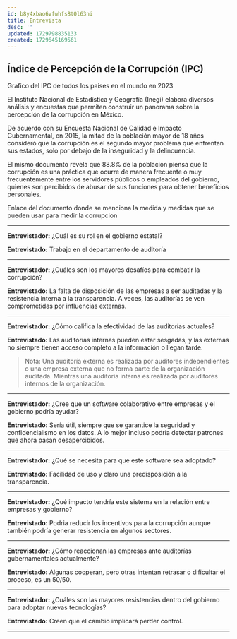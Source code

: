 ```yaml
---
id: b8y4xbao6vfwhfs8t0l63ni
title: Entrevista
desc: ''
updated: 1729798835133
created: 1729645169561
---
```

## Índice de Percepción de la Corrupción (IPC)	
<a src="https://www.transparency.org/en/cpi/2023">Grafico del IPC de todos los paises en el mundo en 2023</a>


El Instituto Nacional de Estadística y Geografía (Inegi) elabora diversos análisis y encuestas que permiten construir un panorama sobre la percepción de la corrupción en México.

De acuerdo con su Encuesta Nacional de Calidad e Impacto Gubernamental, en 2015, la mitad de la población mayor de 18 años consideró que la corrupción es el segundo mayor problema que enfrentan sus estados, solo por debajo de la inseguridad y la delincuencia.

El mismo documento revela que 88.8% de la población piensa que la corrupción es una práctica que ocurre de manera frecuente o muy frecuentemente entre los servidores públicos o empleados del gobierno, quienes son percibidos de abusar de sus funciones para obtener beneficios personales.

<a src="https://www.asf.gob.mx/uploads/63_Serie_de_Rendicion_de_Cuentas/Rc5.pdf">Enlace del documento donde se menciona la medida y medidas que se pueden usar para medir la corrupcion</a>

---

<!-- ![alt text](image-14.png) -->

**Entrevistador:** ¿Cuál es su rol en el gobierno estatal?

**Entrevistado:** Trabajo en el departamento de auditoría

---

**Entrevistador:** ¿Cuáles son los mayores desafíos para combatir la corrupción?

**Entrevistado:** La falta de disposición de las empresas a ser auditadas y la resistencia interna a la transparencia. A veces, las auditorías se ven comprometidas por influencias externas.

---

**Entrevistador:** ¿Cómo califica la efectividad de las auditorías actuales?

**Entrevistado:** Las auditorías internas pueden estar sesgadas, y las externas no siempre tienen acceso completo a la información o llegan tarde.

> Nota: Una auditoría externa es realizada por auditores independientes o una empresa externa que no forma parte de la organización auditada. Mientras una auditoría interna es realizada por auditores internos de la organización.

---

**Entrevistador:** ¿Cree que un software colaborativo entre empresas y el gobierno podría ayudar?

**Entrevistado:** Sería útil, siempre que se garantice la seguridad y confidencialismo en los datos. A lo mejor incluso podría detectar patrones que ahora pasan desapercibidos.

---

**Entrevistador:** ¿Qué se necesita para que este software sea adoptado?

**Entrevistado:** Facilidad de uso y claro una predisposición a la transparencia.

---

**Entrevistador:** ¿Qué impacto tendría este sistema en la relación entre empresas y gobierno?

**Entrevistado:** Podria reducir los incentivos para la corrupción aunque también podría generar resistencia en algunos sectores.

---

**Entrevistador:** ¿Cómo reaccionan las empresas ante auditorías gubernamentales actualmente?

**Entrevistado:** Algunas cooperan, pero otras intentan retrasar o dificultar el proceso, es un 50/50.

---

**Entrevistador:** ¿Cuáles son las mayores resistencias dentro del gobierno para adoptar nuevas tecnologías?

**Entrevistado:** Creen que el cambio implicará perder control.

---